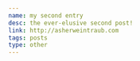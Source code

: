 ```yaml
---
name: my second entry
desc: the ever-elusive second post!
link: http://asherweintraub.com
tags: posts
type: other
---
```

